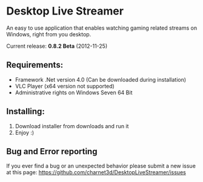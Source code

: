 Desktop Live Streamer
===================

An easy to use application that enables watching gaming related streams on Windows, right from you desktop.

Current release: **0.8.2 Beta** (2012-11-25)

Requirements:
-------------

* Framework .Net version 4.0 (Can be downloaded during installation)
* VLC Player (x64 version not supported)
* Administrative rights on Windows Seven 64 Bit


Installing:
-----------

1. Download installer from downloads and run it
2. Enjoy :)


Bug and Error reporting
-----------------------

If you ever find a bug or an unexpected behavior please submit a new issue at this page:
https://github.com/charnet3d/DesktopLiveStreamer/issues